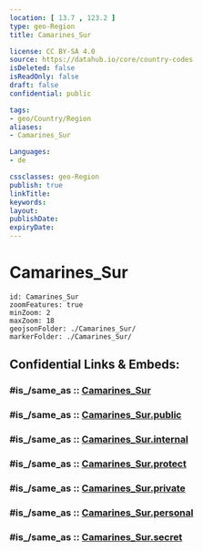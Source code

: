 ```yaml
---
location: [ 13.7 , 123.2 ] 
type: geo-Region
title: Camarines_Sur

license: CC BY-SA 4.0
source: https://datahub.io/core/country-codes
isDeleted: false
isReadOnly: false
draft: false
confidential: public

tags:
- geo/Country/Region
aliases:
- Camarines_Sur

Languages:
- de

cssclasses: geo-Region
publish: true
linkTitle: 
keywords: 
layout: 
publishDate: 
expiryDate: 
---
```


# Camarines_Sur

```leaflet
id: Camarines_Sur
zoomFeatures: true 
minZoom: 2 
maxZoom: 18
geojsonFolder: ./Camarines_Sur/
markerFolder: ./Camarines_Sur/
```


## Confidential Links & Embeds: 

### #is_/same_as :: [Camarines_Sur](/_Standards/Earth/Continent/Asia/Asia~South~East/Malay_Archipelago/Philippines/Regions~Philippines/Camarines_Sur.md) 

### #is_/same_as :: [Camarines_Sur.public](/_public/Earth/Continent/Asia/Asia~South~East/Malay_Archipelago/Philippines/Regions~Philippines/Camarines_Sur.public.md) 

### #is_/same_as :: [Camarines_Sur.internal](/_internal/Earth/Continent/Asia/Asia~South~East/Malay_Archipelago/Philippines/Regions~Philippines/Camarines_Sur.internal.md) 

### #is_/same_as :: [Camarines_Sur.protect](/_protect/Earth/Continent/Asia/Asia~South~East/Malay_Archipelago/Philippines/Regions~Philippines/Camarines_Sur.protect.md) 

### #is_/same_as :: [Camarines_Sur.private](/_private/Earth/Continent/Asia/Asia~South~East/Malay_Archipelago/Philippines/Regions~Philippines/Camarines_Sur.private.md) 

### #is_/same_as :: [Camarines_Sur.personal](/_personal/Earth/Continent/Asia/Asia~South~East/Malay_Archipelago/Philippines/Regions~Philippines/Camarines_Sur.personal.md) 

### #is_/same_as :: [Camarines_Sur.secret](/_secret/Earth/Continent/Asia/Asia~South~East/Malay_Archipelago/Philippines/Regions~Philippines/Camarines_Sur.secret.md)

